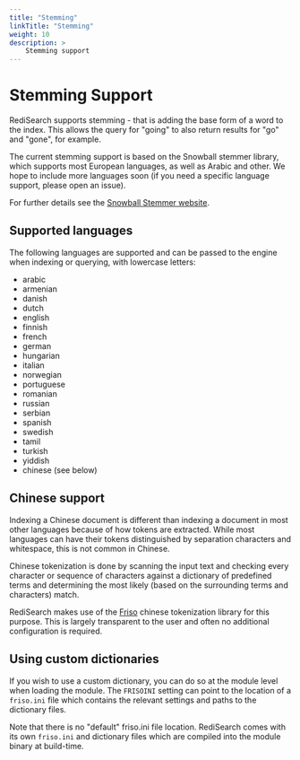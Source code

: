 ```yaml
---
title: "Stemming"
linkTitle: "Stemming"
weight: 10
description: >
    Stemming support
---
```


# Stemming Support

RediSearch supports stemming - that is adding the base form of a word to the index. This allows the query for "going" to also return results for "go" and "gone", for example.

The current stemming support is based on the Snowball stemmer library, which supports most European languages, as well as Arabic and other. We hope to include more languages soon (if you need a specific language support, please open an issue).

For further details see the [Snowball Stemmer website](http://snowballstem.org/).

## Supported languages

The following languages are supported and can be passed to the engine when indexing or querying, with lowercase letters:

* arabic
* armenian
* danish
* dutch
* english
* finnish
* french
* german
* hungarian
* italian
* norwegian
* portuguese
* romanian
* russian
* serbian
* spanish
* swedish
* tamil
* turkish
* yiddish
* chinese (see below)

## Chinese support

Indexing a Chinese document is different than indexing a document in most other languages because of how tokens are extracted. While most languages can have their tokens distinguished by separation characters and whitespace, this is not common in Chinese.

Chinese tokenization is done by scanning the input text and checking every character or sequence of characters against a dictionary of predefined terms and determining the most likely (based on the surrounding terms and characters) match.

RediSearch makes use of the [Friso](https://github.com/lionsoul2014/friso) chinese tokenization library for this purpose. This is largely transparent to the user and often no additional configuration is required.

## Using custom dictionaries

If you wish to use a custom dictionary, you can do so at the module level when loading the module. The `FRISOINI` setting can point to the location of a `friso.ini` file which contains the relevant settings and paths to the dictionary files.

Note that there is no "default" friso.ini file location. RediSearch comes with its own `friso.ini` and dictionary files which are compiled into the module binary at build-time.
